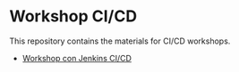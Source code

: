 # Workshop CI/CD

This repository contains the materials for CI/CD workshops.

- [Workshop con Jenkins CI/CD](WORKSHOP-JENKINS.md)

